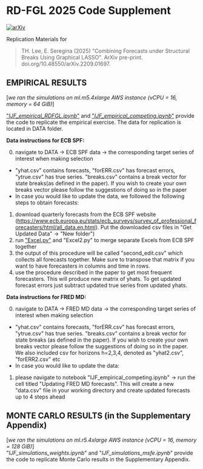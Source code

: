 # RD-FGL 2025 Code Supplement
[![arXiv](https://img.shields.io/badge/arXiv-2209.01697-b31b1b.svg?style=plastic)](https://arxiv.org/pdf/2209.01697)&nbsp;&nbsp;

Replication Materials for
> TH. Lee, E. Seregina (2025) "Combining Forecasts under Structural Breaks Using Graphical LASSO". ArXiv pre-print. doi.org/10.48550/arXiv.2209.01697.

## EMPIRICAL RESULTS 
[_we ran the simulations on ml.m5.4xlarge AWS instance (vCPU = 16, memory = 64 GiB)_]

["_IJF_empirical_RDFGL.ipynb_"](/IJF_empirical_RDFGL.ipynb) and ["_IJF_empirical_competing.ipynb_"](/IJF_empirical_competing.ipynb) provide the code to replicate the empirical exercise. The data for replication is located in DATA folder. 

**Data instructions for ECB SPF:**

 0) navigate to DATA -> ECB SPF data -> the corresponding target series of interest when making selection  
- "yhat.csv" contains forecasts, "forERR.csv" has forecast errors, "ytrue.csv" has true series. "breaks.csv" contains a break vector for state breaks(as defined in the paper). If you wish to create your own breaks vector please follow the suggestions of doing so in the paper
- In case you would like to update the data, we followed the following steps to obtain forecasts:
 1) download quarterly forecasts from the ECB SPF website (https://www.ecb.europa.eu/stats/ecb_surveys/survey_of_professional_forecasters/html/all_data.en.html).
Put the downloaded csv files in "Get Updated Data" -> "New folder")
 2) run ["Excel.py"](/Excel.py) and "Excel2.py" to merge separate Excels from ECB SPF together
 3) the output of this procedure will be called "second_edit.csv" which collects all forecasts together. Make sure to transpose that matrix if you want to have forecasters in columns and time in rows.
 4) use the procedure described in the paper to get most frequent forecasters. This will produce new matrix of yhats. 
 To get updated forecast errors just subtract updated true series from updated yhats.

**Data instructions for FRED MD:**

0) navigate to DATA -> FRED MD data -> the corresponding target series of interest when making selection  
- "yhat.csv" contains forecasts, "forERR.csv" has forecast errors, "ytrue.csv" has true series. "breaks.csv" contains a break vector for state breaks (as defined in the paper). If you wish to create your own breaks vector please follow the suggestions of doing so in the paper. We also included csv for horizons h=2,3,4, denoted as "yhat2.csv", "forERR2.csv" etc  
- In case you would like to update the data:  
1) please navigate to notebook "IJF_empirical_competing.ipynb" -> run the cell titled "Updating FRED MD forecasts". This will create a new "data.csv" file in your working directory and create updated forecasts up to 4 steps ahead

## MONTE CARLO RESULTS (in the Supplementary Appendix)  
[_we ran the simulations on ml.r5.4xlarge AWS instance (vCPU = 16, memory = 128 GiB)_]  
"_IJF_simulations_weights.ipynb_" and "_IJF_simulations_msfe.ipynb_" provide the code to replicate Monte Carlo results in the Supplementary Appendix.
